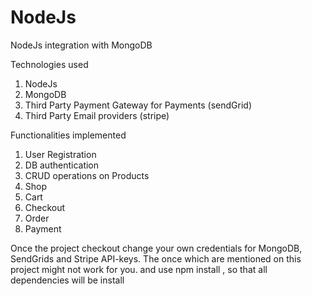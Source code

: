 # NodeJs
NodeJs integration with MongoDB

Technologies used

1.	NodeJs
2.	MongoDB
3.	Third Party Payment Gateway for Payments (sendGrid)
4.	Third Party Email providers (stripe)

Functionalities implemented

1.	User Registration
2.	DB authentication
3.	CRUD operations on Products 
4.	Shop 
5.	Cart
6.	Checkout
7.	Order
8.	Payment


Once the project checkout change your own credentials for MongoDB, SendGrids and Stripe API-keys. The once which are mentioned on this project
might not work for you.
and use npm install , so that all dependencies will be install




